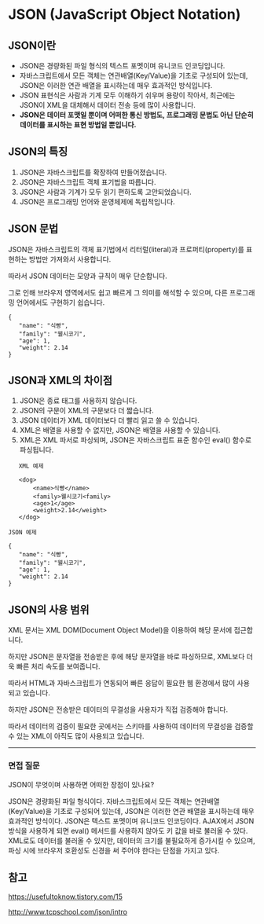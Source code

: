 # JSON (JavaScript Object Notation)


## JSON이란
- JSON은 경량화된 파일 형식의 텍스트 포멧이며 유니코드 인코딩입니다.
- 자바스크립트에서 모든 객체는 연관배열(Key/Value)을 기초로 구성되어 있는데, JSON은 이러한 연관 배열을 표시하는데 매우 효과적인 방식입니다. 
- JSON 표현식은 사람과 기계 모두 이해하기 쉬우며 용량이 작아서, 최근에는 JSON이 XML을 대체해서 데이터 전송 등에 많이 사용합니다.
- **JSON은 데이터 포맷일 뿐이며 어떠한 통신 방법도, 프로그래밍 문법도 아닌 단순히 데이터를 표시하는 표현 방법일 뿐입니다.**


## JSON의 특징
1. JSON은 자바스크립트를 확장하여 만들어졌습니다.
2. JSON은 자바스크립트 객체 표기법을 따릅니다.
3. JSON은 사람과 기계가 모두 읽기 편하도록 고안되었습니다.
4. JSON은 프로그래밍 언어와 운영체제에 독립적입니다.


## JSON 문법
JSON은 자바스크립트의 객체 표기법에서 리터럴(literal)과 프로퍼티(property)를 표현하는 방법만 가져와서 사용합니다.

따라서 JSON 데이터는 모양과 규칙이 매우 단순합니다.

그로 인해 브라우저 영역에서도 쉽고 빠르게 그 의미를 해석할 수 있으며, 다른 프로그래밍 언어에서도 구현하기 쉽습니다.
 ```
{
    "name": "식빵",
    "family": "웰시코기",
    "age": 1,
    "weight": 2.14
}
 ```


## JSON과 XML의 차이점
1. JSON은 종료 태그를 사용하지 않습니다.
2. JSON의 구문이 XML의 구문보다 더 짧습니다.
3. JSON 데이터가 XML 데이터보다 더 빨리 읽고 쓸 수 있습니다.
4. XML은 배열을 사용할 수 없지만, JSON은 배열을 사용할 수 있습니다.
5. XML은 XML 파서로 파싱되며, JSON은 자바스크립트 표준 함수인 eval() 함수로 파싱됩니다.
 ```
    XML 예제

    <dog>
        <name>식빵</name>
        <family>웰시코기<family>
        <age>1</age>
        <weight>2.14</weight>
    </dog>
 ```
 ```
 JSON 예제

{
    "name": "식빵",
    "family": "웰시코기",
    "age": 1,
    "weight": 2.14
}
 ```


## JSON의 사용 범위
XML 문서는 XML DOM(Document Object Model)을 이용하여 해당 문서에 접근합니다.

하지만 JSON은 문자열을 전송받은 후에 해당 문자열을 바로 파싱하므로, XML보다 더욱 빠른 처리 속도를 보여줍니다.

따라서 HTML과 자바스크립트가 연동되어 빠른 응답이 필요한 웹 환경에서 많이 사용되고 있습니다.

 

하지만 JSON은 전송받은 데이터의 무결성을 사용자가 직접 검증해야 합니다.

따라서 데이터의 검증이 필요한 곳에서는 스키마를 사용하여 데이터의 무결성을 검증할 수 있는 XML이 아직도 많이 사용되고 있습니다.
    
- - -
### 면접 질문
JSON이 무엇이며 사용하면 어떠한 장점이 있나요?

JSON은 경량화된 파일 형식이다. 자바스크립트에서 모든 객체는 연관배열(Key/Value)을 기초로 구성되어 있는데, JSON은 이러한 연관 배열을 표시하는데 매우 효과적인 방식이다. JSON은 텍스트 포멧이며 유니코드 인코딩이다. AJAX에서 JSON 방식을 사용하게 되면 eval() 메서드를 사용하지 않아도 키 값을 바로 불러올 수 있다. XML로도 데이터를 불러올 수 있지만, 데이터의 크기를 불필요하게 증가시킬 수 있으며, 파싱 시에 브라우저 호환성도 신경을 써 주어야 한다는 단점을 가지고 있다.

## 참고
https://usefultoknow.tistory.com/15

http://www.tcpschool.com/json/intro
